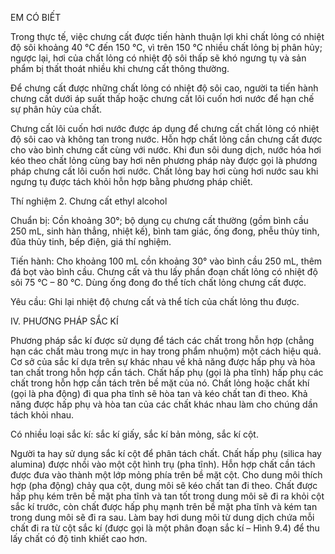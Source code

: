 EM CÓ BIẾT

Trong thực tế, việc chưng cất được tiến hành thuận lợi khi chất lỏng có nhiệt độ sôi khoảng 40 °C đến 150 °C, vì trên 150 °C nhiều chất lỏng bị phân hủy; ngược lại, hơi của chất lỏng có nhiệt độ sôi thấp sẽ khó ngưng tụ và sản phẩm bị thất thoát nhiều khi chưng cất thông thường.

Để chưng cất được những chất lỏng có nhiệt độ sôi cao, người ta tiến hành chưng cất dưới áp suất thấp hoặc chưng cất lôi cuốn hơi nước để hạn chế sự phân hủy của chất.

Chưng cất lôi cuốn hơi nước được áp dụng để chưng cất chất lỏng có nhiệt độ sôi cao và không tan trong nước. Hỗn hợp chất lỏng cần chưng cất được cho vào bình chưng cất cùng với nước. Khi đun sôi dung dịch, nước hóa hơi kéo theo chất lỏng cùng bay hơi nên phương pháp này được gọi là phương pháp chưng cất lôi cuốn hơi nước. Chất lỏng bay hơi cùng hơi nước sau khi ngưng tụ được tách khỏi hỗn hợp bằng phương pháp chiết.

Thí nghiệm 2. Chưng cất ethyl alcohol

Chuẩn bị: Cồn khoảng 30°; bộ dụng cụ chưng cất thường (gồm bình cầu 250 mL, sinh hàn thẳng, nhiệt kế), bình tam giác, ống đong, phễu thủy tinh, đũa thủy tinh, bếp điện, giá thí nghiệm.

Tiến hành: Cho khoảng 100 mL cồn khoảng 30° vào bình cầu 250 mL, thêm đá bọt vào bình cầu. Chưng cất và thu lấy phần đoạn chất lỏng có nhiệt độ sôi 75 °C – 80 °C. Dùng ống đong đo thể tích chất lỏng chưng cất được.

Yêu cầu: Ghi lại nhiệt độ chưng cất và thể tích của chất lỏng thu được.

IV. PHƯƠNG PHÁP SẮC KÍ

Phương pháp sắc kí được sử dụng để tách các chất trong hỗn hợp (chẳng hạn các chất màu trong mực in hay trong phẩm nhuộm) một cách hiệu quả. Cơ sở của sắc kí dựa trên sự khác nhau về khả năng được hấp phụ và hòa tan chất trong hỗn hợp cần tách. Chất hấp phụ (gọi là pha tĩnh) hấp phụ các chất trong hỗn hợp cần tách trên bề mặt của nó. Chất lỏng hoặc chất khí (gọi là pha động) đi qua pha tĩnh sẽ hòa tan và kéo chất tan đi theo. Khả năng được hấp phụ và hòa tan của các chất khác nhau làm cho chúng dần tách khỏi nhau.

Có nhiều loại sắc kí: sắc kí giấy, sắc kí bản mỏng, sắc kí cột.

Người ta hay sử dụng sắc kí cột để phân tách chất. Chất hấp phụ (silica hay alumina) được nhồi vào một cột hình trụ (pha tĩnh). Hỗn hợp chất cần tách được đưa vào thành một lớp mỏng phía trên bề mặt cột. Cho dung môi thích hợp (pha động) chảy qua cột, dung môi sẽ kéo chất tan đi theo. Chất được hấp phụ kém trên bề mặt pha tĩnh và tan tốt trong dung môi sẽ đi ra khỏi cột sắc kí trước, còn chất được hấp phụ mạnh trên bề mặt pha tĩnh và kém tan trong dung môi sẽ đi ra sau. Làm bay hơi dung môi từ dung dịch chứa mỗi chất đi ra từ cột sắc kí (được gọi là một phân đoạn sắc kí – Hình 9.4) để thu lấy chất có độ tinh khiết cao hơn.